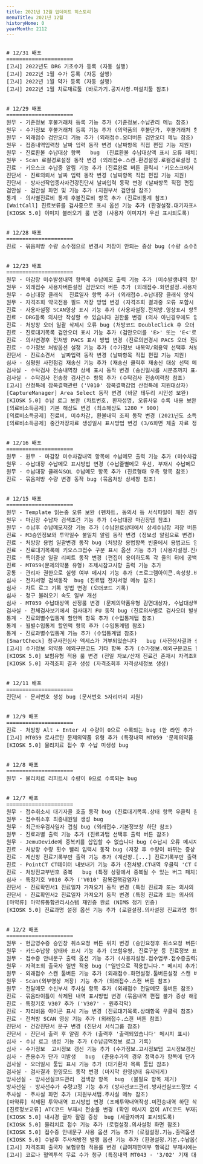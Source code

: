 ```yaml
---
title: 2021년 12월 업데이트 히스토리
menuTitle: 2021년 12월
historyHome: 0
yearMonth: 2112
---
```

<pre>

<bold># 12/31 배포</bold>
=====================
<span class="box notice">[고시]</span> 2022년도 DRG 기초수가 등록 (자동 실행)
<span class="box notice">[고시]</span> 2022년 1월 수가 등록 (자동 실행)
<span class="box notice">[고시]</span> 2022년 1월 약가 등록 (자동 실행)
<span class="box notice">[고시]</span> 2022년 1월 치료재료툴 (바로가기.공지사항.미설치툴 참조)


<bold># 12/29 배포</bold>
=====================
<span class="box jemu">원무</span> - 기준정보 후불거래처 등록 기능 추가 (기준정보.수납관리 메뉴 참조)
<span class="box jemu">원무</span> - 수가정보 후불거래처 등록 기능 추가 (의약품의 후불단가, 후불거래처 항목 참조)
<span class="box jemu">원무</span> - 외래접수 검안오더 기능 추가 (외래접수.오더버튼 검안오더 메뉴 참조)
<span class="box jemu">원무</span> - 접종내역입력창 날짜 입력 동작 변경 (날짜항목 직접 편집 기능 지원)
<span class="box jemu">원무</span> - 진료환불 수납대상 항목   bug  (진료환불 수납대상액 표시 오류 패치)
<span class="box jemu">원무</span> - Scan 로컬경로설정 동작 변경 (외래접수.스캔.환경설정.로컬경로설정 참조)
<span class="box chart">진료</span> - 키오스크 수납중 알림 기능 추가 (진료완료 버튼 클릭시 '키오스크에서 수납중입니다' 메시지 표시)
<span class="box diag">진단서</span> - 진료의뢰서 날짜 입력 동작 변경 (날짜항목 직접 편집 기능 지원)
<span class="box diag">진단서</span> - 방사선작업종사자건강진단서 날짜입력 동작 변경 (날짜항목 직접 편집 기능 지원)
<span class="box lab">검안실</span> - 검안실 화면 및 기능 추가 (지원부서 검안실 참조)
<span class="box other">통계</span> - 의사별진료비 통계 후불진료비 항목 추가 (진료비통계 참조)
<span class="box other">[WaitCall]</span> 진료보류를 검사중으로 표시 옵션 기능 추가 (환경설정.대기자표시대상 참조)
<span class="box other">[KIOSK 5.0]</span> 이미지 불러오기 룰 변경 (사용자 이미지가 우선 표시되도록)


<bold># 12/28 배포</bold>
=====================
<span class="box chart">진료</span> - 묶음처방 수량 소수점으로 변경시 저장이 안되는 증상 bug (수량 소수점 저장 되게)


<bold># 12/23 배포</bold>
=====================
<span class="box jemu">원무</span> - 마감장 미수발생내역 항목에 수납메모 출력 기능 추가 (미수발생내역 항목 참조)
<span class="box jemu">원무</span> - 외래접수 사용자버튼설정 검안오더 버튼 추가 (외래접수.화면설정.사용자버튼설정 참조)
<span class="box jemu">원무</span> - 수납대장 클래식  진료일자 항목 추가 (외래접수.수납대장 클래식 양식 참조)
<span class="box jemu">원무</span> - 자격조회 약국전용 필드 저장 방법 변경 (자격조회 결과중 오류 포함시 에러 회피)
<span class="box chart">진료</span> - 사용자설정 SCAN영상 표시 기능 추가 (사용자설정.전처방.영상표시 항목 참조)
<span class="box chart">진료</span> - DRG등록 의사만 작성할 수 있습니다 권한룰 변경 (의사 아닌경우에도 입원/DRG 등록 가능)
<span class="box chart">진료</span> - 처방창 오더 일괄 삭제시 오류 bug (처방코드 DoubleClick 후 오더 일괄 삭제 동작)
<span class="box chart">진료</span> - 진료대기목록 검안오더 표시 기능 추가 (검안오더를 'E>' 또는 'E<'로 표시)
<span class="box chart">진료</span> - 의사변경후 전처방 PACS 표시 방법 변경 (진료의변경시 PACS 오더 진료의를 변경)
<span class="box chart">진료</span> - 수가정보 처방옵션 설정 기능 추가 (수가정보 내복약/외용약 선택후 처방옵션 버튼 참조)
<span class="box diag">진단서</span> - 진료소견서  날짜입력 동작 변경 (날짜항목 직접 편집 기능 지원)
<span class="box inspect">심사</span> - 심평원 사전점검 재송신 기능 추가 (재송신 클릭후 재송신 대상 선택 메뉴 팝업)
<span class="box lab">검사실</span> - 수탁검사 전송내역창 상세 표시 동작 변경 (송신일시를 시분초까지 표시)
<span class="box lab">검사실</span> - 수탁검사 전송창 검사건수 항목 추가 (수탁검사 전송이력창 참조)
<span class="box notice">[고시]</span> 산정특례 잠복결핵관련 ('V010' 잠복결핵감염 산정특례 지원대상자)
<span class="box other">[CaptureManager]</span> Area Select 동작 변경 (바깥 테두리 시인성 보완)
<span class="box other">[KIOSK 5.0]</span> 수납 로그 보완 (차트번호, 환자성명, 오류사유 수록 내용 보완)
<span class="box other">[의료비소득공제]</span> 기본 해상도 변경 (최소해상도 1280 * 900)
<span class="box other">[의료비소득공제]</span> 진료비, 미수차감, 환불내역 조회 동작 변경 (2021년도 소득공제 증빙자료 제출 기준)
<span class="box other">[의료비소득공제]</span> 중간저장자료 생성일시 표시방법 변경 (3/6화면 제출 자료 정보 참조)


<bold># 12/16 배포</bold>
=====================
<span class="box jemu">원무</span> - 원무 - 마감장 미수차감내역 항목에 수납메모 출력 기능 추가 (미수차감내역 참조) 
<span class="box jemu">원무</span> - 수납대장 수납메모 표시방법 변경 (수납줄별메모 우선, 부재시 수납메모 수록)
<span class="box jemu">원무</span> - 수납대장 클래식SQL 수납메모 항목 추가 (진료형태 우측 항목 참조)
<span class="box chart">진료</span> - 묶음처방 수량 변경 동작 bug (묶음처방 상세창 참조)


<bold># 12/15 배포</bold>
=====================
<span class="box jemu">원무</span> - Template 읽는중 오류 보완 (펜차트, 동의서 등 서식파일이 깨진 경우 Crush 방지)
<span class="box jemu">원무</span> - 마감장 수납자 검색조건 기능 추가 (수납대장 마감장탭 참조)
<span class="box jemu">원무</span> - 수납후 수납메모저장 기능 추가 (수납완료상태에서 상세수납창 저장 버튼 클릭)
<span class="box chart">진료</span> - M3승인정보와 투약일수 불일치 알림 동작 변경 (정보성 알림으로 변경)
<span class="box chart">진료</span> - 처방창 용법 일괄변경 동작 bug (처방창 용법항목 빈줄에서 용법코드 입력후 enter)
<span class="box chart">진료</span> - 진료대기목록에 키오스크접수 구분 표시 옵션 기능 추가 (사용자설정.진료업무.보기옵션 참조)
<span class="box chart">진료</span> - 특이증상 일괄 리피트 동작 변경 (편집이 용이하도록 각 줄의 뒤에 공백 추가)
<span class="box chart">진료</span> - MT059(문제의약품 유형) 조제시참고사항 출력 기능 추가
<span class="box other">공통</span> - 관리자 권한으로 실행 여부 메시지 기능 추가 (프로그램아이콘.속성창.바로가기탭 고급속성창 참조)
<span class="box inspect">심사</span> - 전자서명 검색동작  bug (진료탭 전자서명 메뉴 참조)
<span class="box inspect">심사</span> - 차트 로그 기록 방법 변경 (오더코드 기록)
<span class="box inspect">심사</span> - 청구 불러오기 속도 일부 개선
<span class="box inspect">심사</span> - MT059 수납대상액 산정룰 변경 (문제의약품유형 감면대상자, 수납대상액 0원)
<span class="box lab">검사실</span> - 전체검사보기에서 검사대기 FU 동작 bug (진료의사별로 검사오더 발생한 경우)
<span class="box other">통계</span> - 진료의별수입통계 할인액 항목 추가 (수입통계탭 참조)
<span class="box other">통계</span> - 월별수입통계 할인액 항목 추가 (수입통계탭 참조)
<span class="box other">통계</span> - 진료과별수입통계 기능 추가 (수입통계탭 참조)
<span class="box other">[SmartCheck]</span> 청구사전심사 엑세스가 거부되었습니다   bug (사전심사결과 생성 대기시간 늘림)
<span class="box notice">[고시]</span> 수가정보 의약품 예외구분코드 기타 항목 추가 (수가정보.예외구분코드 항목 참조)
<span class="box other">[KIOSK 5.0]</span> 보험유형 적용 룰 변경 (전일 자보/산재 진료건 존재시 자격조회 결과와 관계 없이 자보/산재로 접수)
<span class="box other">[KIOSK 5.0]</span> 자격조회 결과 생성 (자격조회후 자격상세정보 생성)


<bold># 12/11 배포</bold>
=====================
<span class="box diag">진단서</span> - 문서번호 생성 bug (문서번호 5자리까지 지원)


<bold># 12/9 배포</bold>
=====================
<span class="box chart">진료</span> - 처방창 Alt + Enter 시 수량이 0으로 수록되는 bug (한 라인 추가 동작)
<span class="box notice">[고시]</span> MT059 로사르탄 문제의약품 유형 추가 (특정내역 MT059 '문제의약품 유형' 참조)
<span class="box other">[KIOSK 5.0]</span> 물리치료 접수 후 수납 미생성 bug


<bold># 12/8 배포</bold>
=====================
<span class="box jemu">원무</span> - 물리치료 리피트시 수량이 0으로 수록되는 bug


<bold># 12/7 배포</bold>
=====================
<span class="box jemu">원무</span> - 접수취소시 대기자콜 호출 동작 bug (진료대기목록.상태 항목 우클릭 참조)
<span class="box jemu">원무</span> - 접수취소후 최종내원일 생성 bug
<span class="box jemu">원무</span> - 최근좌우검사일자 겹침 bug (외래접수.기본정보창 하단 참조)
<span class="box jemu">원무</span> - 진료과별 출력 기능 추가 (진료과탭 선택후 출력 버튼 참조)
<span class="box jemu">원무</span> - JemuDevide에 중복키를 삽입할 수 없습니다 bug (수납시 오류 메시지 패치)
<span class="box chart">진료</span> - 처방창 수량 횟수 빨리 입력시 동작 bug (저장 후 수량이 바뀌는 증상 패치)
<span class="box chart">진료</span> - 계산창 진료기록부만 출력 기능 추가 (계산창.[...] 진료기록부만 출력 메뉴 참조)
<span class="box chart">진료</span> - PointCT CT데이터 내보내기 기능 추가 (전처방.CT내역 우클릭 'CT 데이터 내보내기' 메뉴 참조)
<span class="box chart">진료</span> - 처방전교부번호 중복   bug (특정 상황에서 중복될 수 있는 버그 패치) 
<span class="box inspect">심사</span> - 특정기호 V010 추가 ('V010' 잠복결핵감염자)
<span class="box diag">진단서</span> - 진료확인서1 진료일자 가져오기 동작 변경 (특정 진료과 또는 의사의 진료일자 가져오기 기능 지원)  
<span class="box diag">진단서</span> - 진료확인서2 진료일자 가져오기 동작 변경 (특정 진료과 또는 의사의 진료일자 가져오기 기능 지원)
<span class="box other">[마약류]</span> 마약류통합관리시스템 재인증 완료 (NIMS 정기 인증)
<span class="box other">[KIOSK 5.0]</span> 진료과명 설정 옵션 기능 추가 (로컬설정.의사설정 진료과명 항목 참조)


<bold># 12/2 배포</bold>
=====================
<span class="box jemu">원무</span> - 현금영수증 승인창 취소요청 버튼 위치 변경 (승인요청후 취소요청 버튼이 잘못 눌러지지 않도록)
<span class="box jemu">원무</span> - 카드수납창 상태바 표시 기능 추가 (보험유형, 진료구분 등 진료정보 표시)
<span class="box jemu">원무</span> - 접수증 안내문구 출력 옵션 기능 추가 (사용자설정.접수업무.접수증출력옵션 참조)
<span class="box jemu">원무</span> - 자격조회 출국자 일반 적용 bug ("일반으로 적용합니다." 메시지 추가)
<span class="box jemu">원무</span> - 외래접수 스캔 툴버튼 기능 추가 (외래접수.화면설정.툴버튼설정 스캔 버튼 참조)
<span class="box jemu">원무</span> - Scan(외부영상 저장) 기능 추가 (외래접수.스캔 버튼 참조)
<span class="box jemu">원무</span> - 전달메모 수신부서 주사실 항목 추가 (외래접수 전달메모 툴버튼 참조)
<span class="box chart">진료</span> - 묶음타이틀이 삭제된 내역 표시방법 변경 (묶음내역 편집 불가 증상 해결)
<span class="box chart">진료</span> - 특정기호 V307 추가 ('V307' - 원추각막)
<span class="box chart">진료</span> - 자리비움 아이콘 표시 기능 변경 (진료대기목록.상태항목 우클릭 참조)
<span class="box chart">진료</span> - 전처방 SCAN 영상 기능 추가 (외래접수.스캔 버튼 참조)
<span class="box diag">진단서</span> - 건강진단서 문구 변경 (진단서 서식그룹 참조)
<span class="box diag">진단서</span> - 진단서 출력 후 알림 추가 (출력후 '출력되었습니다' 메시지 표시)
<span class="box inspect">심사</span> - 수납 로그 생성 기능 추가 (수납금액정보 로그 기록)
<span class="box inspect">심사</span> - 수가정보  고시정보 갱신 기능 추가 (수가정보.고시정보탭 고시정보갱신 버튼 참조)
<span class="box inspect">심사</span> - 준용수가 단가 미발생   bug  (준용수가의 경우 정액수가 항목에 단가 기재)
<span class="box lab">검사실</span> - 오더일시 툴팁 표시 기능 추가 (대기환자 목록 툴팁 참조)
<span class="box lab">검사실</span> - 검사결과 한영모드 동작 변경 (마지막 한영상태 유지되게)
<span class="box lab">방사선실</span> - 방사선실코드관리  검색창 항목  bug  (불필요 항목 제거)
<span class="box lab">방사선실</span> - 방사선수가 수량고정 기능 추가 (방사선코드관리.방사선실코드정보 수량고정 항목 참조)
<span class="box lab">주사실</span> - 주사실 화면 추가 (지원부서탭.주사실 메뉴 참조)
<span class="box other">[마약류]</span> 삭제된 투약내역 표시방법 변경 (조제투약내역작성.미전송내역 하단 삭제된투약내역 참조)
<span class="box other">[진료정보교류]</span> ATC코드 부재시 전송룰 변경 (확인 메시지 없이 ATC코드 부재건을 포함하여 전송되도록)
<span class="box other">[KIOSK 5.0]</span> 내시경 글자 잘림 증상  bug (세글자까지 표시되도록)
<span class="box other">[KIOSK 5.0]</span> 물리치료 접수 기능 추가 (로컬설정.의사설정 화면 참조)
<span class="box other">[KIOSK 5.0]</span> 접수증 안내문구 사용 옵션 기능 추가 (로컬설정.기능.출력옵션 참조)
<span class="box other">[KIOSK 5.0]</span> 수납후 주사처방전 발행 옵션 기능 추가 (환경설정.기본.수납옵션 참조)
<span class="box notice">[고시]</span> 자격조회 출국자 보험유형 적용룰 변경 (급여제한여부 항목값 부재시에는 출국자 진료가능)
<span class="box notice">[고시]</span> 코로나 혈액투석 무료 수가 청구 (특정내역 MT043 - '3/02' 기재 대상)

</pre>